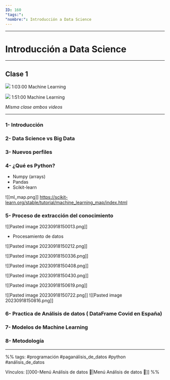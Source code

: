 ```yaml
---
ID: 160
"tags:": 
"nombre:": Introducción a Data Science
---
```

___
# Introducción a Data Science
___
## Clase 1
![](https://www.youtube.com/watch?v=_gJH2ZF-IRk&list=RDLV_gJH2ZF-IRk&start_radio=1&t=8067s)
1:03:00 Machine Learning

![](https://www.youtube.com/watch?v=Axx9cQ4vtNw)
1:51:00 Machine Learning

_Misma clase ambos videos_
___
### 1- Introducción
### 2- Data Science vs Big Data
### 3- Nuevos perfiles
### 4- ¿Qué es Python?
- Numpy (arrays)
- Pandas
- Scikit-learn

![[ml_map.png]]
https://scikit-learn.org/stable/tutorial/machine_learning_map/index.html

### 5- Proceso de extracción del conocimiento

![[Pasted image 20230918150013.png]]

- Procesamiento de datos

![[Pasted image 20230918150212.png]]

![[Pasted image 20230918150336.png]]

![[Pasted image 20230918150408.png]]

![[Pasted image 20230918150430.png]]

![[Pasted image 20230918150619.png]]

![[Pasted image 20230918150722.png]]
![[Pasted image 20230918150816.png]]

### 6- Practica de Análisis de datos ( DataFrame Covid en España)


### 7- Modelos de Machine Learning
### 8- Metodología


___
%%
tags: #programación #paganálisis_de_datos #python  #análisis_de_datos

Vínculos:   [[000-Menú Análisis de datos 📃|Menú Análisis de datos 📃]] 
%%